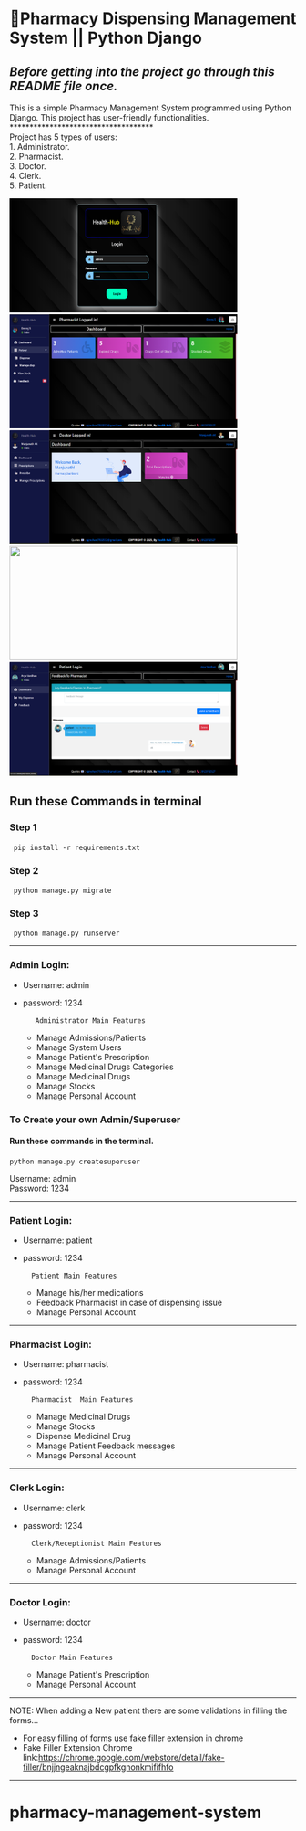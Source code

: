 # 🏥Pharmacy Dispensing Management System || Python Django
<h2><b><i>Before getting into the project go through this README file once.</i></b></h2>

   <p>This is a simple Pharmacy Management System programmed using Python Django. This project has user-friendly functionalities.<br>
   ************************************<br>
   Project has 5 types of users:<br>
      1. Administrator.<br>
      2. Pharmacist.<br>
      3. Doctor.<br>
      4. Clerk.<br>
      5. Patient.</p>

<div>
<img src="https://github.com/Mohan2703/Health-Hub/blob/main/pharmacy-management-system-master/screenshot/login.png" width="400" height="200" />
<img src="https://github.com/Mohan2703/Health-Hub/blob/main/pharmacy-management-system-master/screenshot/pharmacist.png" width="400" height="200" />
</div>
<div>
<img src="https://github.com/Mohan2703/Health-Hub/blob/main/pharmacy-management-system-master/screenshot/doctor.png" width="400" height="200" />
<img src="[https://github.com/devhasibulislam/pharmacy-management-system/blob/master/screenshot/Receptionist%20Login.png](https://github.com/Mohan2703/Health-Hub/blob/main/pharmacy-management-system-master/screenshot/Receptionist%20Login.png)" width="400" height="200" />
<img src="https://github.com/Mohan2703/Health-Hub/blob/main/pharmacy-management-system-master/screenshot/patient.png" width="400" height="200" />
</div>

## Run these Commands in terminal
### Step 1
     pip install -r requirements.txt
### Step 2
     python manage.py migrate
### Step 3
     python manage.py runserver
-----------------------------------------------------------------------------------


### Admin Login: 
- Username: admin
- password: 1234  
  
         Administrator Main Features
     - Manage Admissions/Patients
     - Manage System Users
     - Manage Patient's Prescription
     - Manage Medicinal Drugs Categories
     - Manage Medicinal Drugs
     - Manage Stocks
     - Manage Personal Account

### To Create your own Admin/Superuser
#### Run these commands in the terminal.
    python manage.py createsuperuser
Username: admin<br>
Password: 1234<br>

------------------------------------------------------------------------------------
### Patient Login:
- Username: patient
- password: 1234

        Patient Main Features
     - Manage his/her medications
     - Feedback Pharmacist in case of dispensing issue
     - Manage Personal Account

-----------------------------------------------------------------------------------
### Pharmacist Login:
- Username: pharmacist
- password: 1234

        Pharmacist  Main Features
     - Manage Medicinal Drugs
     - Manage Stocks
     - Dispense Medicinal Drug
     - Manage Patient Feedback messages
     - Manage Personal Account

-------------------------------------------------------------------------------------
### Clerk Login:
- Username: clerk
- password: 1234

        Clerk/Receptionist Main Features
     - Manage Admissions/Patients
     - Manage Personal Account

------------------------------------------------------------------------------------
### Doctor Login:
- Username: doctor
- password: 1234
        
        Doctor Main Features
     - Manage Patient's Prescription
     - Manage Personal Account

-----------------------------------------------------------------------------------

NOTE: When adding a New patient there are some validations in filling the forms...
- For easy filling of forms use fake filler extension in chrome 
- Fake Filler Extension Chrome link:https://chrome.google.com/webstore/detail/fake-filler/bnjjngeaknajbdcgpfkgnonkmififhfo

--------------------------------------------------------------------------------------
# pharmacy-management-system
